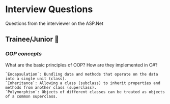 # **Interview Questions** 
Questions from the interviewer on the ASP.Net

## **Trainee/Junior** 👼

### *OOP concepts*

What are the basic principles of OOP? How are they implemented in C#?
```
`Encapsulation`: Bundling data and methods that operate on the data into a single unit (class).
`Inheritance`: Allowing a class (subclass) to inherit properties and methods from another class (superclass).
`Polymorphism`: Objects of different classes can be treated as objects of a common superclass.
```
